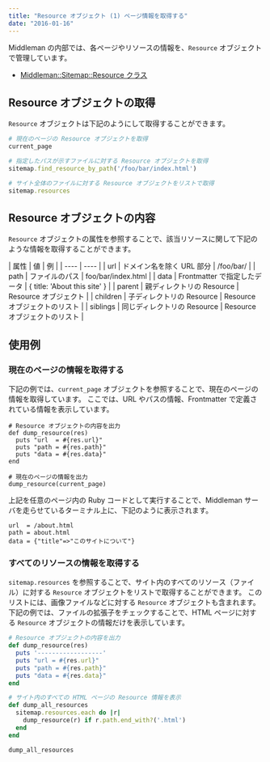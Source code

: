 ```yaml
---
title: "Resource オブジェクト (1) ページ情報を取得する"
date: "2016-01-16"
---
```


Middleman の内部では、各ページやリソースの情報を、`Resource` オブジェクトで管理しています。

- [Middleman::Sitemap::Resource クラス](http://www.rubydoc.info/gems/middleman-core/Middleman/Sitemap/Resource)


Resource オブジェクトの取得
----

`Resource` オブジェクトは下記のようにして取得することができます。

```ruby
# 現在のページの Resource オブジェクトを取得
current_page

# 指定したパスが示すファイルに対する Resource オブジェクトを取得
sitemap.find_resource_by_path('/foo/bar/index.html')

# サイト全体のファイルに対する Resource オブジェクトをリストで取得
sitemap.resources
```


Resource オブジェクトの内容
----

`Resource` オブジェクトの属性を参照することで、該当リソースに関して下記のような情報を取得することができます。

| 属性 | 値 | 例 |
| ---- | ---- |
| url | ドメイン名を除く URL 部分 | /foo/bar/ |
| path | ファイルのパス | foo/bar/index.html |
| data | Frontmatter で指定したデータ | { title: 'About this site' } |
| parent | 親ディレクトリの Resource | Resource オブジェクト |
| children | 子ディレクトリの Resource | Resource オブジェクトのリスト |
| siblings | 同じディレクトリの Resource | Resource オブジェクトのリスト |


使用例
----

### 現在のページの情報を取得する

下記の例では、`current_page` オブジェクトを参照することで、現在のページの情報を取得しています。
ここでは、URL やパスの情報、Frontmatter で定義されている情報を表示しています。

```
# Resource オブジェクトの内容を出力
def dump_resource(res)
  puts "url  = #{res.url}"
  puts "path = #{res.path}"
  puts "data = #{res.data}"
end

# 現在のページの情報を出力
dump_resource(current_page)
```

上記を任意のページ内の Ruby コードとして実行することで、Middleman サーバを走らせているターミナル上に、下記のように表示されます。

```
url  = /about.html
path = about.html
data = {"title"=>"このサイトについて"}
```


### すべてのリソースの情報を取得する

`sitemap.resources` を参照することで、サイト内のすべてのリソース（ファイル）に対する `Resource` オブジェクトをリストで取得することができます。
このリストには、画像ファイルなどに対する `Resource` オブジェクトも含まれます。
下記の例では、ファイルの拡張子をチェックすることで、HTML ページに対する `Resource` オブジェクトの情報だけを表示しています。

```ruby
# Resource オブジェクトの内容を出力
def dump_resource(res)
  puts '------------------'
  puts "url = #{res.url}"
  puts "path = #{res.path}"
  puts "data = #{res.data}"
end

# サイト内のすべての HTML ページの Resource 情報を表示
def dump_all_resources
  sitemap.resources.each do |r|
    dump_resource(r) if r.path.end_with?('.html')
  end
end

dump_all_resources
```

